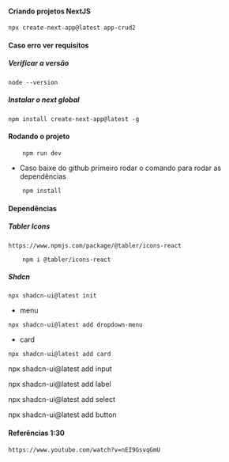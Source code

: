 #### Criando projetos NextJS
```
npx create-next-app@latest app-crud2
```

#### Caso erro ver requisitos
##### Verificar a versão
```
node --version
```

##### Instalar o next global
```
npm install create-next-app@latest -g
```

#### Rodando o projeto
```
    npm run dev
```

* Caso baixe do github primeiro rodar o comando para rodar as dependências
```
    npm install
```

#### Dependências
##### Tabler Icons
```
https://www.npmjs.com/package/@tabler/icons-react
```
```
    npm i @tabler/icons-react
```

##### Shdcn 
``` https://ui.shadcn.com/docs/components/accordion
npx shadcn-ui@latest init
```

* menu
```
npx shadcn-ui@latest add dropdown-menu
```

* card
``` 
npx shadcn-ui@latest add card
```

npx shadcn-ui@latest add input

npx shadcn-ui@latest add label

npx shadcn-ui@latest add select

npx shadcn-ui@latest add button


#### Referências 1:30
```
https://www.youtube.com/watch?v=nEI9GsvqGmU
```